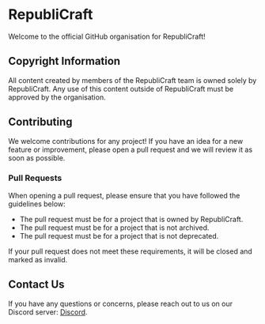 # RepubliCraft

Welcome to the official GitHub organisation for RepubliCraft!

## Copyright Information

All content created by members of the RepubliCraft team is owned solely by RepubliCraft. Any use of this content outside of RepubliCraft must be approved by the organisation.

## Contributing

We welcome contributions for any project! If you have an idea for a new feature or improvement, please open a pull request and we will review it as soon as possible.

### Pull Requests

When opening a pull request, please ensure that you have followed the guidelines below:

- The pull request must be for a project that is owned by RepubliCraft.
- The pull request must be for a project that is not archived.
- The pull request must be for a project that is not deprecated.

If your pull request does not meet these requirements, it will be closed and marked as invalid.

## Contact Us

If you have any questions or concerns, please reach out to us on our Discord server: [Discord](https://discord.gg/9UaGvWvcvy).